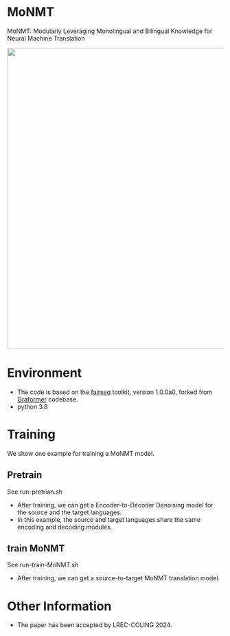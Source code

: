 # MoNMT
MoNMT: Modularly Leveraging Monolingual and Bilingual Knowledge for Neural Machine Translation

<p align="center">
<img src="./model-two-stages-training-5.png" width="700" />
</p>

# Environment
- The code is based on the [fairseq](https://github.com/facebookresearch/fairseq) toolkit, version 1.0.0a0, forked from [Graformer](https://github.com/sunzewei2715/Graformer) codebase.
- python 3.8

# Training
We show one example for training a MoNMT model.

## Pretrain
See run-pretrian.sh
- After training, we can get a Encoder-to-Decoder Denoising model for the source and the target languages.
- In this example, the source and target languages share the same encoding and decoding modules.

## train MoNMT
See run-train-MoNMT.sh
- After training, we can get a source-to-target MoNMT translation model.

# Other Information
- The paper has been accepted by LREC-COLING 2024.